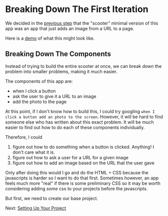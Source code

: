 # Breaking Down The First Iteration

We decided in the [previous step](scoping.md) that the "scooter" minimal version of this app was an app that just adds an image from a URL to a page.

Here is a [demo](http://jsbin.com/cacaqa) of what this might look like.

## Breaking Down The Components

Instead of trying to build the entire scooter at once, we can break down the problem into smaller problems, making it much easier.

The components of this app are:

- when I click a button
- ask the user to give it a URL to an image
- add the photo to the page

At this point, if I don't know how to build this, I could try googling `when I click a button add an photo to the screen`. However, it will be hard to find someone else who has written about this exact problem. It will be much easier to find out how to do each of these components individually.

Therefore, I could 

1. figure out how to do something when a button is clicked. Anything! I don't care what it is.
2. figure out how to ask a user for a URL for a given image
3. figure out how to add an image based on the URL that the user gave

Only after doing this would I go and do the HTML + CSS because the javascripts is harder so I want to do that first. Sometimes however, an app feels much more "real" if there is some preliminary CSS so it may be worth considering adding *some* css to your projects before the javascripts.

But first, we need to create our base project.

Next: [Setting Up Your Project](project_setup.md)
